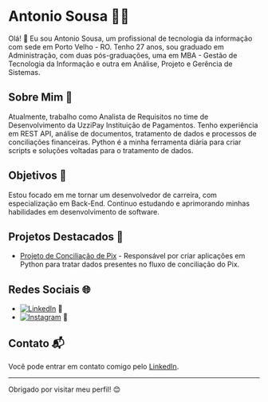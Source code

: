 # Antonio Sousa 👨‍💻

Olá! 👋 Eu sou Antonio Sousa, um profissional de tecnologia da informação com sede em Porto Velho - RO. Tenho 27 anos, sou graduado em Administração, com duas pós-graduações, uma em MBA - Gestão de Tecnologia da Informação e outra em Análise, Projeto e Gerência de Sistemas.

## Sobre Mim 🚀

Atualmente, trabalho como Analista de Requisitos no time de Desenvolvimento da UzziPay Instituição de Pagamentos. Tenho experiência em REST API, análise de documentos, tratamento de dados e processos de conciliações financeiras. Python é a minha ferramenta diária para criar scripts e soluções voltadas para o tratamento de dados.

## Objetivos 🎯

Estou focado em me tornar um desenvolvedor de carreira, com especialização em Back-End. Continuo estudando e aprimorando minhas habilidades em desenvolvimento de software.

## Projetos Destacados 🌟

- [Projeto de Conciliação de Pix](link_do_projeto_no_github) - Responsável por criar aplicações em Python para tratar dados presentes no fluxo de conciliação do Pix.

## Redes Sociais 🌐

- [![LinkedIn](https://img.shields.io/badge/LinkedIn-antonio--sousa--oficial-blue)](https://www.linkedin.com/in/antonio-sousa-oficial/) 📎
- [![Instagram](https://img.shields.io/badge/Instagram-maarcio__sousa-red)](https://www.instagram.com/maarcio_sousa/) 📸

## Contato 📬

Você pode entrar em contato comigo pelo [LinkedIn](https://www.linkedin.com/in/antonio-sousa-oficial/).

---

Obrigado por visitar meu perfil! 😊
